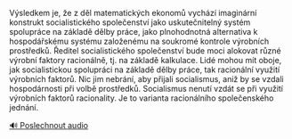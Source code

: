 
Výsledkem je, že z děl matematických ekonomů vychází imaginární konstrukt socialistického společenství jako uskutečnitelný systém spolupráce na základě dělby práce, jako plnohodnotná alternativa k hospodářskému systému založenému na soukromé kontrole výrobních prostředků. Ředitel socialistického společenství bude moci alokovat různé výrobní faktory racionálně, tj. na základě kalkulace. Lidé mohou mít oboje, jak socialistickou spolupráci na základě dělby práce, tak racionální využití výrobních faktorů. Nic jim nebrání, aby přijali socialismus, aniž by se vzdali hospodárnosti při volbě prostředků. Socialismus nenutí vzdát se při využití výrobních faktorů racionality. Je to varianta racionálního společenského jednání.

[🔊 Poslechnout audio](/data/7-paragraphs/audio/chapter_140/para_004-Vsledkem-je-e-z-dl-matematickch-ekonom-vych.mp3)
